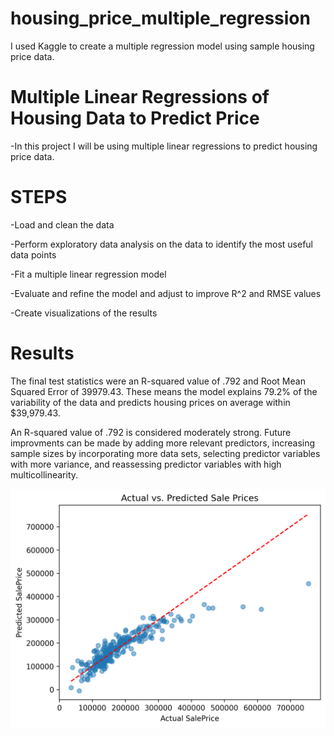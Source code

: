 # housing_price_multiple_regression
I used Kaggle to create a multiple regression model using sample housing price data.

# Multiple Linear Regressions of Housing Data to Predict Price

-In this project I will be using multiple linear regressions to predict housing price data.

# STEPS

-Load and clean the data

-Perform exploratory data analysis on the data to identify the most useful data points

-Fit a multiple linear regression model

-Evaluate and refine the model and adjust to improve R^2 and RMSE values

-Create visualizations of the results

# Results
The final test statistics were an R-squared value of .792 and Root Mean Squared Error of 39979.43. These means the model explains 79.2% of the variability of the data and predicts housing prices on average within $39,979.43.

An R-squared value of .792 is considered moderately strong. Future improvments can be made by adding more relevant predictors, increasing sample sizes by incorporating more data sets, selecting predictor variables with more variance, and reassessing predictor variables with high multicollinearity.

![Predicted vs Actual Sale Prices](multiple-linear-regressions-of-housing-data-graph.png)
